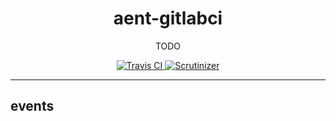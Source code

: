<h1 align="center">aent-gitlabci</h1>
<p align="center">TODO</p>
<p align="center">
    <a href="https://travis-ci.org/theaentmachine/aent-gitlabci">
        <img src="https://travis-ci.org/theaentmachine/aent-gitlabci.svg?branch=master" alt="Travis CI">
    </a>
    <a href="https://scrutinizer-ci.com/g/theaentmachine/aent-gitlabci/?branch=master">
        <img src="https://scrutinizer-ci.com/g/theaentmachine/aent-gitlabci/badges/quality-score.png?b=master" alt="Scrutinizer">
    </a>
</p>

---

## events
